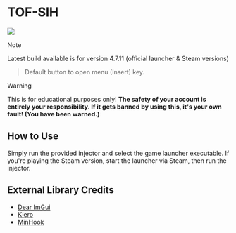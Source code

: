 # TOF-SIH

[![](https://dcbadge.vercel.app/api/server/5PGzs9zmVy)](https://discord.gg/5PGzs9zmVy)

> [!Note]
> Latest build available is for version 4.7.11 (official launcher & Steam versions)

> Default button to open menu (Insert) key.

> [!Warning]
> This is for educational purposes only!
> **The safety of your account is entirely your responsibility. If it gets banned by using this, it's your own fault! (You have been warned.)**

## How to Use

Simply run the provided injector and select the game launcher executable.
If you're playing the Steam version, start the launcher via Steam, then run the injector.

## External Library Credits

- [Dear ImGui](https://github.com/ocornut/imgui)
- [Kiero](https://github.com/Rebzzel/kiero)
- [MinHook](https://github.com/TsudaKageyu/minhook)
